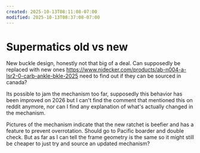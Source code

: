 ```yaml
---
created: 2025-10-13T08:11:08-07:00
modified: 2025-10-13T08:37:08-07:00
---
```


# Supermatics old vs new

New buckle design, honestly not that big of a deal.
Can supposedly be replaced with new ones 
https://www.nidecker.com/products/ab-n004-a-lsr2-0-carb-ankle-bkle-2025 need to find out if they can be sourced in canada?

Its possible to jam the mechanism too far, supposedly this behavior has been improved on 2026 but I can't find the comment that mentioned this on reddit anymore, nor can I find any explanation of what's actually changed in the mechanism.

Pictures of the mechanism indicate that the new ratchet is beefier and has a feature to prevent overrotation. Should go to Pacific boarder and double check. But as far as I can tell the frame geometry is the same so it might still be cheaper to just try and source an updated mechanism?
